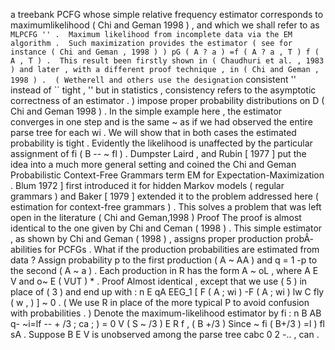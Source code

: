 a treebank PCFG whose simple relative frequency estimator corresponds to maximumlikelihood ( Chi and Geman 1998 ) , and which we shall refer to as `` MLPCFG '' . 
Maximum likelihood from incomplete data via the EM algorithm . 
Such maximization provides the estimator ( see for instance ( Chi and Geman , 1998 ) ) pG ( A ? a ) =f ( A ? a , T ) f ( A , T ) . 
This result been firstly shown in ( Chaudhuri et al. , 1983 ) and later , with a different proof technique , in ( Chi and Geman , 1998 ) . 
( Wetherell and others use the designation `` consistent '' instead of `` tight , '' but in statistics , consistency refers to the asymptotic correctness of an estimator . ) 
impose proper probability distributions on D ( Chi and Geman 1998 ) . 
In the simple example here , the estimator converges in one step and is the same ~ as if we had observed the entire parse tree for each wi . 
We will show that in both cases the estimated probability is tight . 
Evidently the likelihood is unaffected by the particular assignment of fi ( B -- ~ fl ) . 
Dumpster Laird , and Rubin [ 1977 ] put the idea into a much more general setting and coined the Chi and Geman Probabilistic Context-Free Grammars term EM for Expectation-Maximization . 
Blum 1972 ] first introduced it for hidden Markov models ( regular grammars ) and Baker [ 1979 ] extended it to the problem addressed here ( estimation for context-free grammars ) . 
This solves a problem that was left open in the literature ( Chi and Geman,1998 ) 
Proof The proof is almost identical to the one given by Chi and Ceman ( 1998 ) . 
This simple estimator , as shown by Chi and Geman ( 1998 ) , assigns proper production probÂ­ abilities for PCFGs . 
What if the production probabilities are estimated from data ? 
Assign probability p to the first production ( A ~ AA ) and q = 1 -p to the second ( A ~ a ) . 
Each production in R has the form A ~ oL , where A E V and o~ E ( VUT ) * . 
Proof Almost identical , except that we use ( 5 ) in place of ( 3 ) and end up with : n E qA EEG_1 [ F ( A ; wi ) -F ( A ; wi ) lw C fly ( w , ) ] ~ 0 . 
( We use R in place of the more typical P to avoid confusion with probabilities . ) 
Denote the maximum-likelihood estimator by fi : n B AB q- ~i=lf -- + /3 ; ca ; ) = 0 V ( S ~ /3 ) E R f , ( B +/3 ) Since ~ fi ( B+/3 ) =l ) fl sA . 
Suppose B E V is unobserved among the parse tree cabc 0 2 -.. , can . 